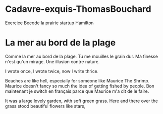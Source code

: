 # Cadavre-exquis-ThomasBouchard
Exercice Becode la prairie startup Hamilton

# **La mer au bord de la plage**

Comme la mer au bord de la plage. Tu me mouilles le grain dur.
Ma finesse n'est qu'un mirage. Une illusion contre nature.

I wrote once, I wrote twice, now I write thrice.

Beaches are like hell, especially for someone like Maurice The Shrimp.
Maurice doesn't fancy so much the idea of getting fished by people.
Bon maintenant je switch en français parce que Maurice m'a dit de le faire.

It was a large lovely garden,
 with soft green grass.
 Here and there over the grass stood beautiful flowers like stars,

